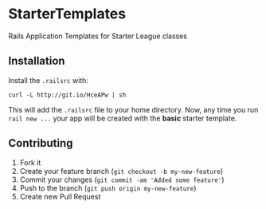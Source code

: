 # StarterTemplates

Rails Application Templates for Starter League classes

## Installation

Install the `.railsrc` with:

    curl -L http://git.io/HceAPw | sh

This will add the `.railsrc` file to your home directory. Now, any time you run `rail new ...` your app will be created with the **basic** starter template.


## Contributing

1. Fork it
2. Create your feature branch (`git checkout -b my-new-feature`)
3. Commit your changes (`git commit -am 'Added some feature'`)
4. Push to the branch (`git push origin my-new-feature`)
5. Create new Pull Request